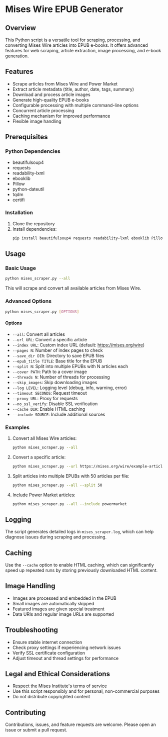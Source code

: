 # Mises Wire EPUB Generator

## Overview

This Python script is a versatile tool for scraping, processing, and converting Mises Wire articles into EPUB e-books. It offers advanced features for web scraping, article extraction, image processing, and e-book generation.

## Features

- Scrape articles from Mises Wire and Power Market
- Extract article metadata (title, author, date, tags, summary)
- Download and process article images
- Generate high-quality EPUB e-books
- Configurable processing with multiple command-line options
- Concurrent article processing
- Caching mechanism for improved performance
- Flexible image handling

## Prerequisites

### Python Dependencies

- beautifulsoup4
- requests
- readability-lxml
- ebooklib
- Pillow
- python-dateutil
- tqdm
- certifi

### Installation

1. Clone the repository
2. Install dependencies:
   ```bash
   pip install beautifulsoup4 requests readability-lxml ebooklib Pillow python-dateutil tqdm certifi
   ```

## Usage

### Basic Usage

```bash
python mises_scraper.py --all
```

This will scrape and convert all available articles from Mises Wire.

### Advanced Options

```bash
python mises_scraper.py [OPTIONS]
```

#### Options

- `--all`: Convert all articles
- `--url URL`: Convert a specific article
- `--index URL`: Custom index URL (default: https://mises.org/wire)
- `--pages N`: Number of index pages to check
- `--save_dir DIR`: Directory to save EPUB files
- `--epub_title TITLE`: Base title for the EPUB
- `--split N`: Split into multiple EPUBs with N articles each
- `--cover PATH`: Path to a cover image
- `--threads N`: Number of threads for processing
- `--skip_images`: Skip downloading images
- `--log LEVEL`: Logging level (debug, info, warning, error)
- `--timeout SECONDS`: Request timeout
- `--proxy URL`: Proxy for requests
- `--no_ssl_verify`: Disable SSL verification
- `--cache DIR`: Enable HTML caching
- `--include SOURCE`: Include additional sources

### Examples

1. Convert all Mises Wire articles:
   ```bash
   python mises_scraper.py --all
   ```

2. Convert a specific article:
   ```bash
   python mises_scraper.py --url https://mises.org/wire/example-article
   ```

3. Split articles into multiple EPUBs with 50 articles per file:
   ```bash
   python mises_scraper.py --all --split 50
   ```

4. Include Power Market articles:
   ```bash
   python mises_scraper.py --all --include powermarket
   ```

## Logging

The script generates detailed logs in `mises_scraper.log`, which can help diagnose issues during scraping and processing.

## Caching

Use the `--cache` option to enable HTML caching, which can significantly speed up repeated runs by storing previously downloaded HTML content.

## Image Handling

- Images are processed and embedded in the EPUB
- Small images are automatically skipped
- Featured images are given special treatment
- Data URIs and regular image URLs are supported

## Troubleshooting

- Ensure stable internet connection
- Check proxy settings if experiencing network issues
- Verify SSL certificate configuration
- Adjust timeout and thread settings for performance

## Legal and Ethical Considerations

- Respect the Mises Institute's terms of service
- Use this script responsibly and for personal, non-commercial purposes
- Do not distribute copyrighted content

## Contributing

Contributions, issues, and feature requests are welcome. Please open an issue or submit a pull request.

